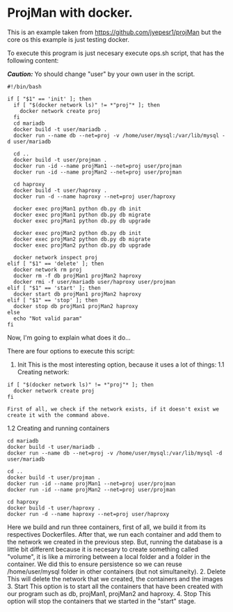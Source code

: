 # ProjMan with docker.

This is an example taken from https://github.com/jyepesr1/projMan but the core os this example is just testing docker.

To execute this program is just necesary execute ops.sh script, that has the following content:

**_Caution:_** Yo should change "user" by your own user in the script.

  ```
  #!/bin/bash

  if [ "$1" == 'init' ]; then
    if [ "$(docker network ls)" != *"proj"* ]; then
      docker network create proj
    fi
    cd mariadb
    docker build -t user/mariadb .
    docker run --name db --net=proj -v /home/user/mysql:/var/lib/mysql -d user/mariadb

    cd ..
    docker build -t user/projman .
    docker run -id --name projMan1 --net=proj user/projman
    docker run -id --name projMan2 --net=proj user/projman

    cd haproxy
    docker build -t user/haproxy .
    docker run -d --name haproxy --net=proj user/haproxy

    docker exec projMan1 python db.py db init
    docker exec projMan1 python db.py db migrate
    docker exec projMan1 python db.py db upgrade
  
    docker exec projMan2 python db.py db init
    docker exec projMan2 python db.py db migrate
    docker exec projMan2 python db.py db upgrade

    docker network inspect proj
  elif [ "$1" == 'delete' ]; then
    docker network rm proj
    docker rm -f db projMan1 projMan2 haproxy
    docker rmi -f user/mariadb user/haproxy user/projman
  elif [ "$1" == 'start' ]; then
    docker start db projMan1 projMan2 haproxy
  elif [ "$1" == 'stop' ]; then
    docker stop db projMan1 projMan2 haproxy
  else
    echo "Not valid param"
  fi  
  ```
Now, I'm going to explain what does it do...

There are four options to execute this script:

1. Init
  This is the most interesting option, because it uses a lot of things:
  1.1 Creating network:
  ```
  if [ "$(docker network ls)" != *"proj"* ]; then
    docker network create proj
  fi
  ```
    First of all, we check if the network exists, if it doesn't exist we create it with the command above.

  1.2 Creating and running containers
  ```
  cd mariadb
  docker build -t user/mariadb .
  docker run --name db --net=proj -v /home/user/mysql:/var/lib/mysql -d user/mariadb

  cd ..
  docker build -t user/projman .
  docker run -id --name projMan1 --net=proj user/projman
  docker run -id --name projMan2 --net=proj user/projman

  cd haproxy
  docker build -t user/haproxy .
  docker run -d --name haproxy --net=proj user/haproxy
  ```
  Here we build and run three containers, first of all, we build it from its respectives Dockerfiles. After that, we run each container and add them to the network we created in the previous step. But, running the database is a little bit different because it is necesary to create something called "volume", it is like a mirroring between a local folder and a folder in the container. We did this to ensure persistence so we can reuse /home/user/mysql folder in other containers (but not simultaneity).
2. Delete
  This will delete the network that we created, the containers and the images
3. Start
  This option is to start all the containers that have been created with our program such as db, projMan1, projMan2 and haproxy.
4. Stop
  This option will stop the containers that we started in the "start" stage.
